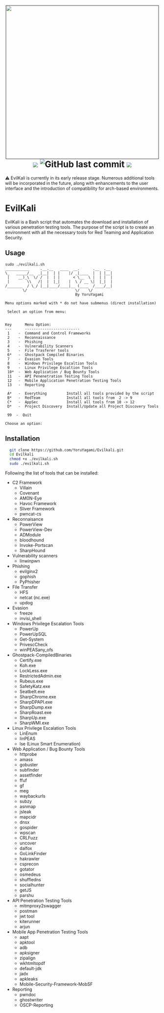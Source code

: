 <h1 align="center">
  <br>
  <a href=""><img src="https://github.com/YoruYagami/EvilKali/assets/70035442/569bafd8-a412-43ed-a875-02dbdced5347" alt="" width="500" height="500"></a>
  <br>
  <img src="https://img.shields.io/badge/Maintained%3F-Yes-23a82c">
  <img alt="GitHub last commit" src="https://img.shields.io/github/last-commit/YoruYagami/Evilkali">
  <img src="https://img.shields.io/badge/Developed%20for-kali%20linux/BlackArch-blueviolet">
</h1>

⚠️ EvilKali is currently in its early release stage. Numerous additional tools will be incorporated in the future, along with enhancements to the user interface and the introduction of compatibility for arch-based environments.

# EvilKali
EvilKali is a Bash script that automates the download and installation of various penetration testing tools. 
The purpose of the script is to create an environment with all the necessary tools for Red Teaming and Application Security.

## Usage
```
sudo ./evilkali.sh
___________     .__.__   ____  __.      .__  .__ 
\_   _____/__  _|__|  | |    |/ _|____  |  | |__|
 |    __)_\  \/ /  |  | |      < \__  \ |  | |  |
 |        \\   /|  |  |_|    |  \ / __ \|  |_|  |
/_______  / \_/ |__|____/____|__ (____  /____/__|
        \/                      \/    \/         
                                By YoruYagami

Menu options marked with * do not have submenus (direct installation)

 Select an option from menu:


Key      Menu Option:
---      -------------------------
 1    -  Command and Control Frameworks
 2    -  Reconnaissance
 3    -  Phishing
 4    -  Vulnerability Scanners
 5    -  File Trasferer tools
 6*   -  Ghostpack Compiled Binaries
 7    -  Evasion Tools
 8    -  Windows Privilege Escaltion Tools
 9    -  Linux Privilege Escaltion Tools
 10*  -  Web Application / Bug Bounty Tools
 11   -  API Penenetration Testing Tools
 12   -  Mobile Application Penetration Testing Tools
 13   -  Reporting

 A*   -  Everything         Install all tools provided by the script
 B*   -  RedTeam            Install all tools from  2 -> 9
 C*   -  AppSec             Install all tools from 10 -> 12
 D*   -  Project Discovery  Install/Update all Project Discovery Tools

 99  -  Quit

Choose an option:
```

## Installation
```bash
  git clone https://github.com/YoruYagami/Evilkali.git
  cd Evilkali
  chmod +x ./evilkali.sh
  sudo ./evilkali.sh
```

Following the list of tools that can be installed:

- C2 Framework
  - Villain
  - Covenant
  - AM0N-Eye
  - Havoc Framework
  - Sliver Framework
  - pwncat-cs
- Reconnaisance
  - PowerView
  - PowerView-Dev
  - ADModule
  - bloodhound
  - Invoke-Portscan
  - SharpHound
- Vulnerability scanners
  - linwinpwn
- Phishing
  - evilginx2
  - gophish
  - PyPhisher
- File Transfer
  - HFS
  - netcat (nc.exe)
  - updog
- Evasion
  - freeze
  - invisi_shell
- Windows Privilege Escalation Tools
  - PowerUp
  - PowerUpSQL
  - Get-System
  - PrivescCheck
  - winPEASany_ofs
- Ghostpack-CompiledBinaries
  - Certify.exe
  - Koh.exe
  - LockLess.exe
  - RestrictedAdmin.exe
  - Rubeus.exe
  - SafetyKatz.exe
  - Seatbelt.exe
  - SharpChrome.exe
  - SharpDPAPI.exe
  - SharpDump.exe
  - SharpRoast.exe
  - SharpUp.exe
  - SharpWMI.exe
- Linux Privilege Escalation Tools
  - LinEnum
  - linPEAS
  - lse (Linux Smart Enumeration)
- Web Application / Bug Bounty Tools
	- httprobe
	- amass
	- gobuster
	- subfinder
	- assetfinder
	- ffuf
	- gf
	- meg
	- waybackurls
	- subzy
	- asnmap
	- jsleak
	- mapcidr
	- dnsx
	- gospider
	- wpscan
	- CRLFuzz
	- uncover
	- dalfox
	- GoLinkFinder
	- hakrawler
	- csprecon
	- gotator
	- osmedeus
	- shuffledns
	- socialhunter
	- getJS
	- parshu
- API Penetration Testing Tools
  - mitmproxy2swagger
  - postman
  - jwt tool
  - kiterunner
  - arjun
- Mobile App Penetration Testing Tools
  - aapt
  - apktool
  - adb
  - apksigner
  - zipalign
  - wkhtmltopdf
  - default-jdk
  - jadx
  - apkleaks
  - Mobile-Security-Framework-MobSF
- Reporting
  - pwndoc
  - ghostwriter
  - OSCP-Reporting
